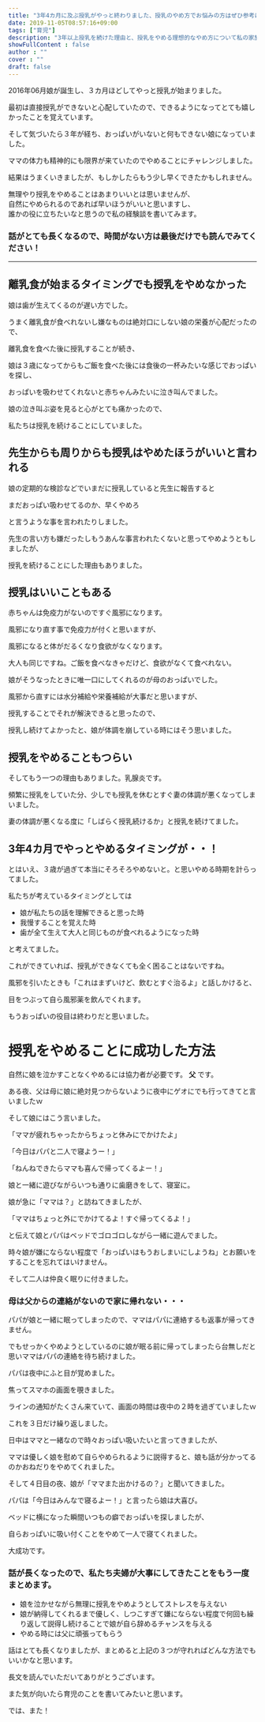 ```yaml
---
title: "3年4カ月に及ぶ授乳がやっと終わりました、授乳のやめ方でお悩みの方はぜひ参考にしてみてください"
date: 2019-11-05T08:57:16+09:00
tags: ["育児"] 
description: "3年以上授乳を続けた理由と、授乳をやめる理想的なやめ方について私の家族の経験を元に話してみたいと思います"
showFullContent : false
author : ""
cover : ""
draft: false
---
```


2016年06月娘が誕生し、３カ月ほどしてやっと授乳が始まりました。

最初は直接授乳ができないと心配していたので、できるようになってとても嬉しかったことを覚えています。

そして気づいたら３年が経ち、おっぱいがいないと何もできない娘になっていました。

ママの体力も精神的にも限界が来ていたのでやめることにチャレンジしました。

結果はうまくいきましたが、もしかしたらもう少し早くできたかもしれません。

無理やり授乳をやめることはあまりいいとは思いませんが、<br>自然にやめられるのであれば早いほうがいいと思いますし、<br>誰かの役に立ちたいなと思うので私の経験談を書いてみます。

### 話がとても長くなるので、時間がない方は最後だけでも読んでみてください！

----
## 離乳食が始まるタイミングでも授乳をやめなかった

娘は歯が生えてくるのが遅い方でした。

うまく離乳食が食べれないし嫌なものは絶対口にしない娘の栄養が心配だったので、

離乳食を食べた後に授乳することが続き、

娘は３歳になってからもご飯を食べた後には食後の一杯みたいな感じでおっぱいを探し、

おっぱいを吸わせてくれないと赤ちゃんみたいに泣き叫んでました。

娘の泣き叫ぶ姿を見ると心がとても痛かったので、

私たちは授乳を続けることにしていました。

## 先生からも周りからも授乳はやめたほうがいいと言われる

娘の定期的な検診などでいまだに授乳していると先生に報告すると

まだおっぱい吸わせてるのか、早くやめろ

と言うような事を言われたりしました。

先生の言い方も嫌だったしもうあんな事言われたくないと思ってやめようともしましたが、

授乳を続けることにした理由もありました。

## 授乳はいいこともある

赤ちゃんは免疫力がないのですぐ風邪になります。

風邪になり直す事で免疫力が付くと思いますが、

風邪になると体がだるくなり食欲がなくなります。

大人も同じですね。ご飯を食べなきゃだけど、食欲がなくて食べれない。

娘がそうなったときに唯一口にしてくれるのが母のおっぱいでした。

風邪から直すには水分補給や栄養補給が大事だと思いますが、

授乳することでそれが解決できると思ったので、

授乳し続けてよかったと、娘が体調を崩している時にはそう思いました。

## 授乳をやめることもつらい

そしてもう一つの理由もありました。乳腺炎です。

頻繁に授乳をしていた分、少しでも授乳を休むとすぐ妻の体調が悪くなってしまいました。

妻の体調が悪くなる度に「しばらく授乳続けるか」と授乳を続けてました。

## 3年4カ月でやっとやめるタイミングが・・！

とはいえ、３歳が過ぎて本当にそろそろやめないと。と思いやめる時期を計らってました。

私たちが考えているタイミングとしては

 - 娘が私たちの話を理解できると思った時
 - 我慢することを覚えた時
 - 歯が全て生えて大人と同じものが食べれるようになった時

と考えてました。

これができていれば、授乳ができなくても全く困ることはないですね。

風邪を引いたときも「これはまずいけど、飲むとすぐ治るよ」と話しかけると、

目をつぶって自ら風邪薬を飲んでくれます。

もうおっぱいの役目は終わりだと思いました。

# 授乳をやめることに成功した方法

自然に娘を泣かすことなくやめるには協力者が必要です。 **父** です。

ある夜、父は母に娘に絶対見つからないように夜中にゲオにでも行ってきてと言いましたｗ

そして娘にはこう言いました。

「ママが疲れちゃったからちょっと休みにでかけたよ」

「今日はパパと二人で寝ようー！」

「ねんねできたらママも喜んで帰ってくるよー！」

娘と一緒に遊びながらいつも通りに歯磨きをして、寝室に。

娘が急に「ママは？」と訪ねてきましたが、

「ママはちょっと外にでかけてるよ！すぐ帰ってくるよ！」

と伝えて娘とパパはベッドでゴロゴロしながら一緒に遊んでました。

時々娘が嫌にならない程度で「おっぱいはもうおしまいにしようね」とお願いをすることを忘れてはいけません。

そして二人は仲良く眠りに付きました。

### 母は父からの連絡がないので家に帰れない・・・

パパが娘と一緒に眠ってしまったので、ママはパパに連絡するも返事が帰ってきません。

でもせっかくやめようとしているのに娘が眠る前に帰ってしまったら台無しだと思いママはパパの連絡を待ち続けました。

パパは夜中にふと目が覚めました。

焦ってスマホの画面を覗きました。

ラインの通知がたくさん来ていて、画面の時間は夜中の２時を過ぎていましたｗ

これを３日だけ繰り返しました。

日中はママと一緒なので時々おっぱい吸いたいと言ってきましたが、

ママは優しく娘を慰めて自らやめられるように説得すると、娘も話が分かってるのかおねだりをやめてくれました。

そして４日目の夜、娘が「ママまた出かけるの？」と聞いてきました。

パパは「今日はみんなで寝るよー！」と言ったら娘は大喜び。

ベッドに横になった瞬間いつもの癖でおっぱいを探しましたが、

自らおっぱいに吸い付くことをやめて一人で寝てくれました。

大成功です。

### 話が長くなったので、私たち夫婦が大事にしてきたことをもう一度まとめます。

- 娘を泣かせながら無理に授乳をやめようとしてストレスを与えない
- 娘が納得してくれるまで優しく、しつこすぎて嫌にならない程度で何回も繰り返して説得し続けることで娘が自ら辞めるチャンスを与える
- やめる時には父に頑張ってもらう

話はとても長くなりましたが、まとめると上記の３つが守れればどんな方法でもいいかなと思います。

長文を読んでいただいてありがとうございます。

また気が向いたら育児のことを書いてみたいと思います。

では、また！
